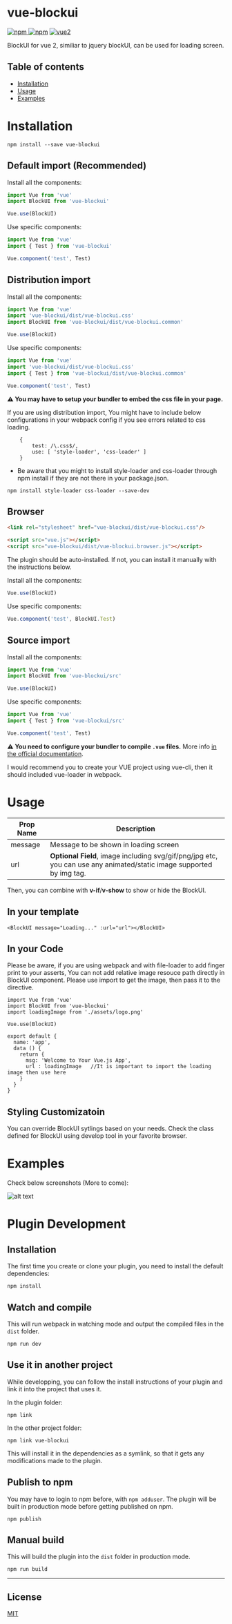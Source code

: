 # vue-blockui

[![npm](https://img.shields.io/npm/v/vue-blockui.svg) ![npm](https://img.shields.io/npm/dm/vue-blockui.svg)](https://www.npmjs.com/package/vue-blockui)
[![vue2](https://img.shields.io/badge/vue-2.x-brightgreen.svg)](https://vuejs.org/)

BlockUI for vue 2, similiar to jquery blockUI, can be used for loading screen.

## Table of contents

- [Installation](#installation)
- [Usage](#usage)
- [Examples](#examples)

# Installation

```
npm install --save vue-blockui
```

## Default import (Recommended)

Install all the components:

```javascript
import Vue from 'vue'
import BlockUI from 'vue-blockui'

Vue.use(BlockUI)
```

Use specific components:

```javascript
import Vue from 'vue'
import { Test } from 'vue-blockui'

Vue.component('test', Test)
```

## Distribution import

Install all the components:

```javascript
import Vue from 'vue'
import 'vue-blockui/dist/vue-blockui.css'
import BlockUI from 'vue-blockui/dist/vue-blockui.common'

Vue.use(BlockUI)
```

Use specific components:

```javascript
import Vue from 'vue'
import 'vue-blockui/dist/vue-blockui.css'
import { Test } from 'vue-blockui/dist/vue-blockui.common'

Vue.component('test', Test)
```

**⚠️ You may have to setup your bundler to embed the css file in your page.**

If you are using distribution import, You might have to include below configurations in your webpack config if you see errors related to css loading.

```
    {
        test: /\.css$/,
        use: [ 'style-loader', 'css-loader' ]
    }
```

* Be aware that you might to install style-loader and css-loader through npm install if they are not there in your package.json.

```
npm install style-loader css-loader --save-dev    
```

## Browser

```html
<link rel="stylesheet" href="vue-blockui/dist/vue-blockui.css"/>

<script src="vue.js"></script>
<script src="vue-blockui/dist/vue-blockui.browser.js"></script>
```

The plugin should be auto-installed. If not, you can install it manually with the instructions below.

Install all the components:

```javascript
Vue.use(BlockUI)
```

Use specific components:

```javascript
Vue.component('test', BlockUI.Test)
```

## Source import

Install all the components:

```javascript
import Vue from 'vue'
import BlockUI from 'vue-blockui/src'

Vue.use(BlockUI)
```

Use specific components:

```javascript
import Vue from 'vue'
import { Test } from 'vue-blockui/src'

Vue.component('test', Test)
```

**⚠️ You need to configure your bundler to compile `.vue` files.** More info [in the official documentation](https://vuejs.org/v2/guide/single-file-components.html).

I would recommend you to create your VUE project using vue-cli, then it should included vue-loader in webpack.

# Usage

| Prop Name  | Description |
| ------------- | ------------- |
| message  | Message to be shown in loading screen  |
| url  | <b>Optional Field</b>, image including svg/gif/png/jpg etc, you can use any animated/static image supported by img tag. |

Then, you can combine with <b>v-if</b>/<b>v-show</b> to show or hide the BlockUI.

## In your template
```
<BlockUI message="Loading..." :url="url"></BlockUI>
```

## In your Code
Please be aware, if you are using webpack and with file-loader to add finger print to your asserts,
You can not add relative image resouce path directly in BlockUI component.
Please use import to get the image, then pass it to the directive.
```
import Vue from 'vue'
import BlockUI from 'vue-blockui'
import loadingImage from './assets/logo.png'

Vue.use(BlockUI)

export default {
  name: 'app',
  data () {
    return {
      msg: 'Welcome to Your Vue.js App',
      url : loadingImage   //It is important to import the loading image then use here
    }
  }
}
```

## Styling Customizatoin
You can override BlockUI sytlings based on your needs.
Check the class defined for BlockUI using develop tool in your favorite browser.


# Examples
Check below screenshots (More to come):

![alt text](https://raw.githubusercontent.com/realdah/vue-blockui/master/samples/sample1.jpg)

# Plugin Development

## Installation

The first time you create or clone your plugin, you need to install the default dependencies:

```
npm install
```

## Watch and compile

This will run webpack in watching mode and output the compiled files in the `dist` folder.

```
npm run dev
```

## Use it in another project

While developping, you can follow the install instructions of your plugin and link it into the project that uses it.

In the plugin folder:

```
npm link
```

In the other project folder:

```
npm link vue-blockui
```

This will install it in the dependencies as a symlink, so that it gets any modifications made to the plugin.

## Publish to npm

You may have to login to npm before, with `npm adduser`. The plugin will be built in production mode before getting published on npm.

```
npm publish
```

## Manual build

This will build the plugin into the `dist` folder in production mode.

```
npm run build
```

---

## License

[MIT](http://opensource.org/licenses/MIT)
